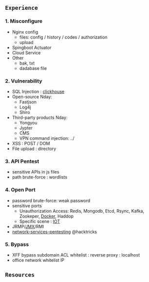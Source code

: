## `Experience`
### 1. Misconfigure
- Nginx config
  - files: config / history / codes / authorization
  - upload
- Spingboot Actuator
- Cloud Service
- Other
  - bak, txt
  - dadabase file

### 2. Vulnerability
- SQL Injection : [clickhouse](https://blog.deteact.com/yandex-clickhouse-injection/)
- Open-source Nday:
  - Fastjson
  - Log4j
  - Shiro
- Third-party products Nday:
  - Yongyou
  - Jypter
  - CMS
  - VPN command injection: ../
- XSS : POST / DOM 
- File upload : directory

### 3. API Pentest
- sensitive APIs in js files
- path brute-force : wordlists

### 4. Open Port
- password brute-force: weak password
- sensitive ports
  - Unauthorization Access: Redis, Mongodb, Etcd, Rsync, Kafka, Zookeper, [Docker](https://askding.github.io/Kali/Exploit/Docker.html), Haddop
  - Specific scene : [IOT](https://cloud.tencent.com/developer/article/1776815)
- JRMP/[JMX](https://www.anquanke.com/post/id/200682)/RMI 
- [network-services-pentesting](https://book.hacktricks.xyz/network-services-pentesting/1883-pentesting-mqtt-mosquitto)  @hacktricks

### 5. Bypass
- XFF bypass subdomain ACL whitelist : reverse proxy : localhost 
- office network whitelist IP 

## `Resources`


